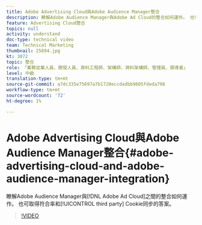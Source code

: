 ```yaml
---
title: Adobe Advertising Cloud與Adobe Audience Manager整合
description: 瞭解Adobe Audience Manager與Adobe Ad Cloud的整合如何運作。 也可取得符合率和協力廠商Cookie同步化的相關答案。
feature: Advertising Cloud整合
topics: null
activity: understand
doc-type: technical video
team: Technical Marketing
thumbnail: 25894.jpg
kt: 3072
topic: 整合
role: 「業務從業人員、開發人員、資料工程師、架構師、資料架構師、管理員、領導者」
level: 中級
translation-type: tm+mt
source-git-commit: a7dc335e75697a7b1720eccdadbb9605fdeda798
workflow-type: tm+mt
source-wordcount: '72'
ht-degree: 1%

---
```



# Adobe Advertising Cloud與Adobe Audience Manager整合{#adobe-advertising-cloud-and-adobe-audience-manager-integration}

瞭解Adobe Audience Manager與[!DNL Adobe Ad Cloud]之間的整合如何運作。 也可取得符合率和[!UICONTROL third party] Cookie同步的答案。

>[!VIDEO](https://video.tv.adobe.com/v/25894/?quality=12)